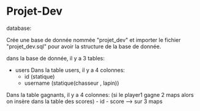 # Projet-Dev



database: 

Crée une base de donnée nommée "projet_dev" et importer le fichier "projet_dev.sql" pour avoir la structure de la base de donnée.

dans la base de donnée, il y a 3 tables:
- users
Dans la table users, il y a 4 colonnes:
    - id (statique)
    - username (statique(chasseur , lapin))

Dans la table gagnants, il y a 4 colonnes: (si le player1 gagne 2 maps alors on insère dans la table des scores)
    - id 
    - score --> sur 3 maps